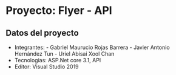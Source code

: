 # Proyecto: Flyer - API

## Datos del proyecto

- Integrantes: 	- Gabriel Maurucio Rojas Barrera
		- Javier Antonio Hernández Tun - Uriel Abisai Xool Chan
- Tecnologias: ASP.Net core 3.1, API
- Editor: Visual Studio 2019
